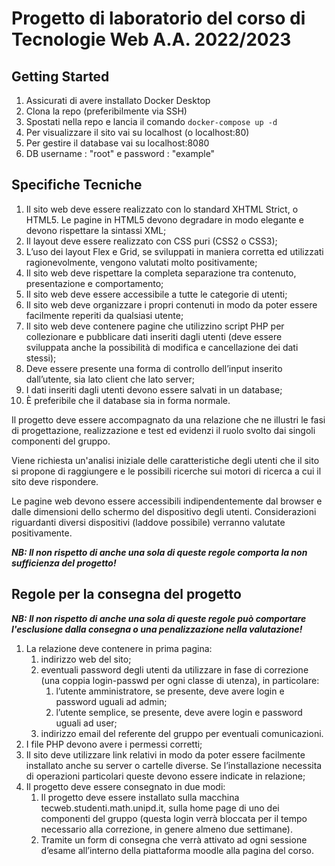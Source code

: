 # Progetto di laboratorio del corso di Tecnologie Web A.A. 2022/2023
## Getting Started

1. Assicurati di avere installato Docker Desktop
2. Clona la repo (preferibilmente via SSH)
3. Spostati nella repo e lancia il comando  ```docker-compose up -d```
4. Per visualizzare il sito vai su localhost (o localhost:80)
5. Per gestire il database vai su localhost:8080
6. DB username : "root" e password : "example" 


## Specifiche Tecniche
1. Il sito web deve essere realizzato con lo standard XHTML Strict, o HTML5. Le pagine in HTML5 devono degradare in modo elegante e devono rispettare la sintassi XML;
2. Il layout deve essere realizzato con CSS puri (CSS2 o CSS3);
3. L’uso dei layout Flex e Grid, se sviluppati in maniera corretta ed utilizzati ragionevolmente, vengono valutati molto positivamente;
4. Il sito web deve rispettare la completa separazione tra contenuto, presentazione e comportamento;
5. Il sito web deve essere accessibile a tutte le categorie di utenti;
6. Il sito web deve organizzare i propri contenuti in modo da poter essere facilmente reperiti da qualsiasi utente;
7. Il sito web deve contenere pagine che utilizzino script PHP per collezionare e pubblicare dati inseriti dagli utenti (deve essere sviluppata anche la possibilità di modifica e cancellazione dei dati stessi);
8. Deve essere presente una forma di controllo dell’input inserito dall’utente, sia lato client che lato server;
9. I dati inseriti dagli utenti devono essere salvati in un database;
10. È preferibile che il database sia in forma normale.

Il progetto deve essere accompagnato da una relazione che ne illustri le fasi di progettazione, realizzazione e test ed evidenzi il ruolo svolto dai singoli componenti del gruppo.

Viene richiesta un'analisi iniziale delle caratteristiche degli utenti che il sito si propone di raggiungere e le possibili ricerche sui motori di ricerca a cui il sito deve rispondere. 

Le pagine web devono essere accessibili indipendentemente dal browser e dalle dimensioni dello schermo del dispositivo degli utenti. Considerazioni riguardanti diversi dispositivi (laddove possibile) verranno valutate positivamente.

***NB: Il non rispetto di anche una sola di queste regole comporta la non sufficienza del progetto!***

## Regole per la consegna del progetto

***NB: Il non rispetto di anche una sola di queste regole può comportare l'esclusione dalla consegna o una penalizzazione nella valutazione!***

1. La relazione deve contenere in prima pagina:
    1. indirizzo web del sito;
    2. eventuali password degli utenti da utilizzare in fase di correzione (una coppia login-passwd per ogni classe di utenza), in particolare:
        1. l’utente amministratore, se presente, deve avere login e password uguali ad admin;
        2. l’utente semplice, se presente, deve avere login e password uguali ad user;
    3. indirizzo email del referente del gruppo per eventuali comunicazioni.
2. I file PHP devono avere i permessi corretti;
3. Il sito deve utilizzare link relativi in modo da poter essere facilmente installato anche su server o cartelle diverse. Se l’installazione necessita di operazioni particolari queste devono essere indicate in relazione;
4. Il progetto deve essere consegnato in due modi:
    1. Il progetto deve essere installato sulla macchina tecweb.studenti.math.unipd.it, sulla home page di uno dei componenti del gruppo (questa login verrà bloccata per il tempo necessario alla correzione, in genere almeno due settimane).
    2. Tramite un form di consegna che verrà attivato ad ogni sessione d’esame all’interno della piattaforma moodle alla pagina del corso.
